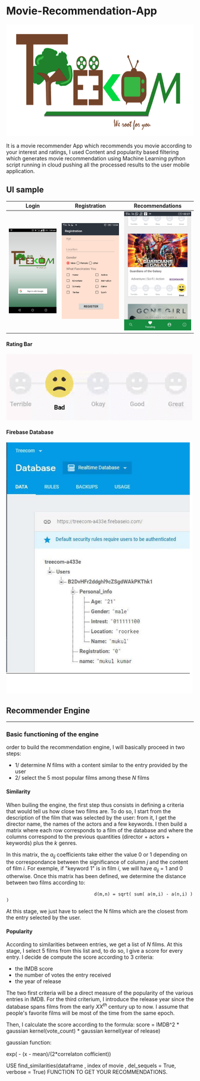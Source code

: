 # Movie-Recommendation-App
<p align="center">
  <img width="800" height="300" src="https://github.com/CS-savvy/Movie-Recommendation-App/blob/master/logo.png?raw=true">
</p>
It is a movie recommender App which recommends you movie according to your interest and ratings,  I used Content and popularity based filtering which generates movie recommendation using Machine Learning python script running in cloud pushing all  the processed results to the user mobile application.

## UI sample

|Login|Registration|Recommendations
|------------|-------------|---------------|
| <img src="https://github.com/CS-savvy/Movie-Recommendation-App/blob/master/LoginScreen.png?raw=true" width="250"> | <img src="https://github.com/CS-savvy/Movie-Recommendation-App/blob/master/Registration.png?raw=true" width="250"> | <img src="https://github.com/CS-savvy/Movie-Recommendation-App/blob/master/Recommendations.png?raw=true" width="250">

#### Rating Bar

<img src="https://github.com/CS-savvy/Movie-Recommendation-App/blob/master/RatingBar.gif?raw=true" width="500">

#### Firebase Database

<img src="https://github.com/CS-savvy/Movie-Recommendation-App/blob/master/DatabaseForApp.png?raw=true" width="500">

## Recommender Engine
___
### Basic functioning of the engine 
 order to build the recommendation engine, I will basically proceed in two steps:
- 1/ determine $N$ films with a content similar to the entry provided by the user
- 2/ select the 5 most popular films among these $N$ films

#### Similarity
When builing the engine, the first step thus consists in defining a criteria that would tell us how close two films are. To do so, I start from the description of the film that was selected by the user: from it, I get the director name, the names of the actors and a few keywords. I then build a matrix where each row corresponds to a film of the database and where the columns correspond to the previous quantities (director + actors + keywords) plus the *k* genres.

In this matrix, the $a_{ij}$ coefficients take either the value 0 or 1 depending on the correspondance between the significance of column $j$ and the content of film $i$. For exemple, if "keyword 1" is in film $i$, we will have $a_{ij}$ = 1 and 0 otherwise. Once this matrix has been defined, we determine the distance between two films according to:

                                     d(m,n) = sqrt( sum( a(m,i) - a(n,i) ) ) 

At this stage, we just have to select the N films which are the closest from the entry selected by the user.

#### Popularity

According to similarities between entries, we get a list of $N$ films. At this stage, I select 5 films from this list and, to do so, I give a score for every entry. I decide de compute the score according to 3 criteria:
- the IMDB score
- the number of votes the entry received
- the year of release

The two first criteria will be a direct measure of the popularity of the various entries in IMDB. For the third criterium, I introduce the release year since the database spans films from the early $XX^{th}$ century up to now. I assume that people's favorite films will be most of the time from the same epoch.

Then, I calculate the score according to the formula:
 score = IMDB^2 * gaussian kernel(vote_count) * gaussian kernel(year of release)

gaussian function:

exp( - (x - mean)/(2*correlaton cofficient))


USE find_similarities(dataframe , index of movie , del_sequels = True, verbose = True)  FUNCTION TO GET YOUR RECOMMENDATIONS.
